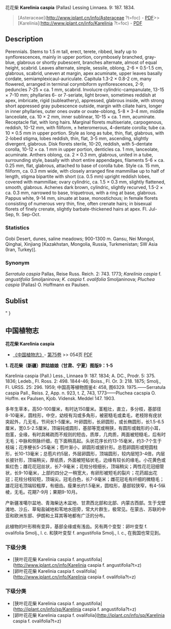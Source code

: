 花花柴 **Karelinia caspia** (Pallas) Lessing Linnaea. 9: 187. 1834.

> [Asteraceae](http://www.iplant.cn/info/Asteraceae ?t=foc) - [PDF](http://iplant.cn/foc/pdf/Asteraceae.pdf)>>[Karelinia](http://www.iplant.cn/info/Karelinia ?t=foc) - [PDF](http://www.iplant.cn/foc/pdf/Karelinia.pdf)

## Description

Perennials. Stems to 1.5 m tall, erect, terete, ribbed, leafy up to synflorescences, mainly in upper portion, corymbosely branched, gray-blue, glabrous or shortly pubescent, branches alternate, almost of equal height, scabrid. Leaves alternate, simple, sessile, oblong, 2-6 × 0.5-1.5 cm, glabrous, scabrid, uneven at margin, apex acuminate, upper leaves basally cordate, semiamplexicaul-auriculate. Capitula 1.3-2 × 0.8-2 cm, many flowered, arranged in terminal corymbiform synflorescences, 2-9; peduncles 7-25 × ca. 1 mm, scabrid. Involucre cylindric-campanulate, 13-15 × 7-10 mm; phyllaries 6- or 7-seriate, light brown, sometimes reddish at apex, imbricate, rigid (subleathery), appressed, glabrous inside, with strong short appressed gray pubescence outside, margin with ciliate hairs, longer in inner phyllaries, outer ones ovate or ovate-oblong, 5-8 × 3-4 mm, middle lanceolate, ca. 10 × 2 mm, inner sublinear, 10-15 × ca. 1 mm, acuminate. Receptacle flat, with long hairs. Marginal florets multiseriate, carpogenous, reddish, 10-12 mm, with filiform, ± heteromerous, 4-dentate corolla; tube ca. 10 × 0.5 mm in upper portion. Style as long as tube, thin, flat, glabrous, with 2-lobed stigma, lobes reddish, thin, flat, 3-5 mm, ascending, slightly divergent, glabrous. Disk florets sterile, 10-20, reddish, with 5-dentate corolla, 10-12 × ca. 1 mm in upper portion, denticles ca. 1 mm, lanceolate, acuminate. Anthers oblong, ca. 2 × 0.3 mm, glabrous, united in a tube, surrounding style, basally with short entire appendages, filaments 5-6 × ca. 0.25 mm, flat, glabrous, attached to base of corolla tube. Style ca. 15 mm, filiform, ca. 0.3 mm wide, with closely arranged fine mammillae up to half of length, stigma bipartite with short (ca. 0.5 mm) upright reddish lobes, covered with mammillae; ovary cylindric, ca. 1.5 × 0.3 mm, slightly flattened, smooth, glabrous. Achenes dark brown, cylindric, slightly recurved, 1.5-2 × ca. 0.3 mm, narrowed to base, triquetrous, with a ring at base, glabrous. Pappus white, 9-14 mm, sinuate at base, monostichous; in female florets consisting of numerous very thin, fine, often crenate hairs; in bisexual florets of finely crenate, slightly barbate-thickened hairs at apex. Fl. Jul-Sep, fr. Sep-Oct.

### Statistics
Gobi Desert, dunes, saline meadows; 900-1300 m. Gansu, Nei Mongol, Qinghai, Xinjiang [Kazakhstan, Mongolia, Russia, Turkmenistan; SW Asia (Iran, Turkey)].

### Synonym
*Serratula caspia* Pallas, Reise Russ. Reich. 2: 743. 1773; *Karelinia caspia* f. *angustifolia* Smoljaninova; *K. caspia* f. *ovalifolia* Smoljaninova; *Pluchea caspia* (Pallas) O. Hoffmann ex Paulsen.

## Sublist
"
}
## 中国植物志

**花花柴 Karelinia caspia**

* [《中国植物志》](http://www.iplant.cn/frps)- [第75卷](http://www.iplant.cn/frps/vol/75) >> 054页 [PDF](http://www.iplant.cn/frps/pdf/75/054.PDF)

**1. 花花柴（新疆）胖姑娘娘（甘肃、宁夏）图版9：1-5**

Karelinia caspia (Pall.) Less., Linnaea 9: 187. 1834; A. DC., Prodr. 5: 375. 1836; Ledeb., Fl. Ross. 2: 498. 1844-46; Boiss., Fl. Or. 3: 218. 1875; Smolj., Fl. URSS. 25: 296. 1959; 中国高等植物图鉴4: 458, 图6329. 1975.——Serratula caspia Pall., Reiss. 2, App. n. 923, t. Z, 743, 1773——Pluchea cacspia O. Hoffm. ex Paulsen, Kjob. Vidensk. Meddel 147. 1903.

多年生草本，高50-100厘米，有时达150厘米。茎粗壮，直立，多分枝，基部径8-10毫米，圆柱形，中空，幼枝有沟或多角形，被密糙毛或柔毛，老枝除有疣状突起外，几无毛，节间长1-5厘米。叶卵圆形，长卵圆形，或长椭圆形，长1.5-6.5厘米，宽0.5-2.5厘米，顶端钝或圆形，基部等宽或稍狭，有圆形或戟形的小耳，抱茎，全缘，有时具稀疏而不规则的短齿，质厚，几肉质，两面被短糙毛，后有时无毛；中脉和侧脉纤细，在下面稍高起。头状花序长约13-15毫米，约3-7个生于枝端；花序梗长5-25毫米；苞叶渐小，卵圆形或披针形。总苞卵圆形或短圆柱形，长10-13毫米；总苞片约5层，外层卵圆形，顶端圆形，较内层短3-4倍，内层长披针形，顶端稍尖，厚纸质，外面被短毡状毛，边缘有较长的缘毛。小花黄色或紫红色；雌花花冠丝状，长7-9毫米；花柱分枝细长，顶端稍尖；两性花花冠细管状，长9-10毫米，上部约四分之一稍宽大，有卵形被短毛的裂片；花药超出花冠；花柱分枝较短，顶端尖。冠毛白色，长7-9毫米；雌花冠毛有纤细的微糙毛；雄花冠毛顶端较粗厚，有细齿。瘦果长约1.5毫米，圆柱形，基部较狭窄，有4-5纵棱，无毛。花期7-9月；果期9-10月。

产新疆准噶尔盆地、青海柴达木盆地、甘肃西北部和北部、内蒙古西部。生于戈壁滩地、沙丘、草甸盐碱地和苇地水田旁，常大片群生，极常见。在蒙古、苏联的中亚和欧洲东部、伊朗和土耳其等地都有广泛的分布。

此植物的叶形稍有变异，基部全缘或有浅齿。另有两个变型：卵叶变型 f. ovalifolia Smolj., l. c. 和狭叶变型 f. angustifolia Smolj., l. c., 在我国也常见到。

### 下级分类
* [狭叶花花柴  Karelinia caspia f. angustifolia](http://www.iplant.cn/info/Karelinia caspia f. angustifolia?t=z)
* [卵叶花花柴  Karelinia caspia f. ovalifolia](http://www.iplant.cn/info/Karelinia caspia f. ovalifolia?t=z)

### 下级分类
* [狭叶花花柴  Karelinia caspia f. angustifolia](http://iplant.cn/info/sp/Karelinia caspia f. angustifolia?t=z)
* [卵叶花花柴  Karelinia caspia f. ovalifolia](http://iplant.cn/info/sp/Karelinia caspia f. ovalifolia?t=z)
